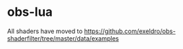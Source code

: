 # obs-lua

All shaders have moved to https://github.com/exeldro/obs-shaderfilter/tree/master/data/examples